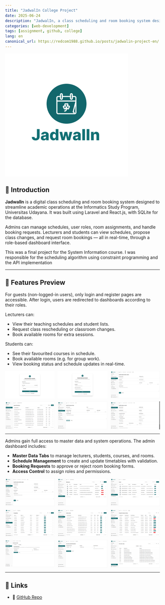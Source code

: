 ```yaml
---
title: "JadwalIn College Project"
date: 2025-06-24
description: "JadwalIn, a class scheduling and room booking system designed for Informatics students, lecturers, and admins at Universitas Udayana."
categories: [web-development]
tags: [assignment, github, college]
lang: en
canonical_url: https://redcom1988.github.io/posts/jadwalin-project-en/
---
```


<div>
  <img src="/assets/img/jadwalin/logo.png" alt="Logo" />
</div>

## 🚀 Introduction

**JadwalIn** is a digital class scheduling and room booking system designed to streamline academic operations at the Informatics Study Program, Universitas Udayana. It was built using Laravel and React.js, with SQLite for the database.  

Admins can manage schedules, user roles, room assignments, and handle booking requests. Lecturers and students can view schedules, propose class changes, and request room bookings — all in real-time, through a role-based dashboard interface.

This was a final project for the System Information course. I was responsible for the scheduling algorithm using constraint programming and the API implementation

---

## 📸 Features Preview

For guests (non-logged-in users), only login and register pages are accessible. After login, users are redirected to dashboards according to their roles.

Lecturers can:

- View their teaching schedules and student lists.
- Request class rescheduling or classroom changes.
- Book available rooms for extra sessions.

Students can:

- See their favourited courses in schedule.
- Book available rooms (e.g. for group work).
- View booking status and schedule updates in real-time.

<div style="display: grid; grid-template-columns: repeat(3, 1fr); gap: 10px;">
  <img src="/assets/img/jadwalin/login.png" alt="Login page" />
  <img src="/assets/img/jadwalin/register.png" alt="Register page" />
  <img src="/assets/img/jadwalin/beranda.png" alt="Dashboard Home" />
  <img src="/assets/img/jadwalin/view-jadwal.png" alt="View Schedule Page" />
  <img src="/assets/img/jadwalin/book-room.png" alt="Book Room Page" />
  <img src="/assets/img/jadwalin/report-jadwal.png" alt="Lecturer Schedule Change Request Page" />
</div>

---

Admins gain full access to master data and system operations. The admin dashboard includes:

- **Master Data Tabs** to manage lecturers, students, courses, and rooms.
- **Schedule Management** to create and update timetables with validation.
- **Booking Requests** to approve or reject room booking forms.
- **Access Control** to assign roles and permissions.

<div style="display: grid; grid-template-columns: repeat(3, 1fr); gap: 10px;">
  <img src="/assets/img/jadwalin/beranda.png" alt="Admin Dashboard" />
  <img src="/assets/img/jadwalin/data-mahasiswa.png" alt="Admin Student Data" />
  <img src="/assets/img/jadwalin/data-dosen.png" alt="Admin Lecturer Data" />
  <img src="/assets/img/jadwalin/data-ruangkelas.png" alt="Admin Room Data" />
  <img src="/assets/img/jadwalin/data-jadwal.png" alt="Admin Schedule Data" />
  <img src="/assets/img/jadwalin/riwayat-peminjaman.png" alt="Admin Booking History" />
  <img src="/assets/img/jadwalin/generate-jadwal-mingguan.png" alt="Generate Weekly Schedule" />
  <img src="/assets/img/jadwalin//generate-jadwal-pertemuan.png" alt="Generate Schedule" />
  <img src="/assets/img/jadwalin/akses-user.png" alt="Admin Access Control" />
</div>

---

## 📎 Links
- 🔗 [GitHub Repo](https://github.com/EgiKelo9/jadwalin-sisfor)
